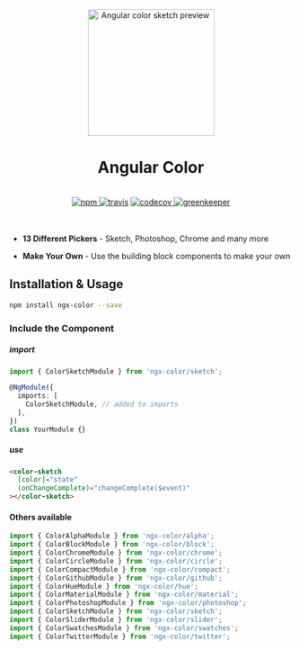<div align="center">
  <img src="https://raw.githubusercontent.com/scttcper/ngx-color/master/misc/sketch-example.png" width="225" alt="Angular color sketch preview">
  <br>
  <h1>Angular Color</h1>
  <br>
  <a href="https://www.npmjs.org/package/ngx-color">
    <img src="https://badge.fury.io/js/ngx-color.svg" alt="npm">
  </a> 
  <a href="https://travis-ci.org/scttcper/ngx-color">
    <img src="https://travis-ci.org/scttcper/ngx-color.svg?branch=master" alt="travis"></a> 
  <a href="https://codecov.io/github/scttcper/ngx-color">
    <img src="https://img.shields.io/codecov/c/github/scttcper/ngx-color.svg" alt="codecov">
  </a>
  <a href="https://greenkeeper.io/">
    <img src="https://badges.greenkeeper.io/scttcper/ngx-color.svg" alt="greenkeeper">
  </a>
</div>

<br>
<br>


* **13 Different Pickers** - Sketch, Photoshop, Chrome and many more

* **Make Your Own** - Use the building block components to make your own

## Installation & Usage

```sh
npm install ngx-color --save
```

### Include the Component

##### import
```ts
import { ColorSketchModule } from 'ngx-color/sketch';

@NgModule({
  imports: [
    ColorSketchModule, // added to imports
  ],
})
class YourModule {}
```

##### use
```html
<color-sketch
  [color]="state"
  (onChangeComplete)="changeComplete($event)"
></color-sketch>
```

#### Others available
```ts
import { ColorAlphaModule } from 'ngx-color/alpha';
import { ColorBlockModule } from 'ngx-color/block';
import { ColorChromeModule } from 'ngx-color/chrome';
import { ColorCircleModule } from 'ngx-color/circle';
import { ColorCompactModule } from 'ngx-color/compact';
import { ColorGithubModule } from 'ngx-color/github';
import { ColorHueModule } from 'ngx-color/hue';
import { ColorMaterialModule } from 'ngx-color/material';
import { ColorPhotoshopModule } from 'ngx-color/photoshop';
import { ColorSketchModule } from 'ngx-color/sketch';
import { ColorSliderModule } from 'ngx-color/slider';
import { ColorSwatchesModule } from 'ngx-color/swatches';
import { ColorTwitterModule } from 'ngx-color/twitter';
```
